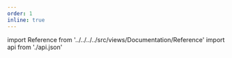 ```yaml
---
order: 1
inline: true
---
```


import Reference from '../../../../src/views/Documentation/Reference'
import api from './api.json'

<Reference json={api} />
